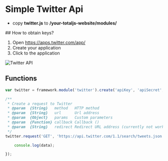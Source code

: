 # Simple Twitter Api

- copy **twitter.js** to __/your-totaljs-website/modules/__

## How to obtain keys?

1. Open <https://apps.twitter.com/app/>
2. Create your application
3. Click to the application

![Twitter API](http://www.totaljs.com/github/module-twitter.png)

## Functions

```javascript
var twitter = framework.module('twitter').create('apiKey', 'apiSecret', 'accessToken', 'accessSecret');

/**
 * Create a request to Twitter
 * @param  {String}   method   HTTP method
 * @param  {String}   url      Url address
 * @param  {Object}   params   Custom parameters
 * @param  {Function} callback Callback ()
 * @param  {String}   redirect Redirect URL address (currently not work)
 */
twitter.request('GET', 'https://api.twitter.com/1.1/search/tweets.json', { q: '#nodejs', count: 4 }, function(err, data) {

    console.log(data);

});
```